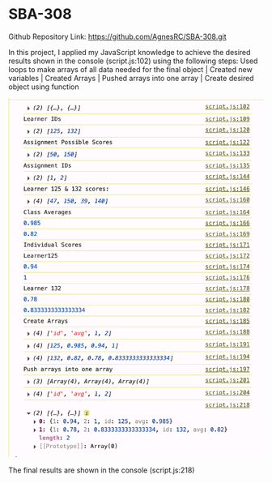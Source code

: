 # SBA-308

Github Repository Link: https://github.com/AgnesRC/SBA-308.git

In this project, I applied my JavaScript knowledge to achieve the desired results shown in the console (script.js:102) using the following steps:
Used loops to make arrays of all data needed for the final object | Created new variables | Created Arrays | Pushed arrays into one array | Create desired object using function

![Alt text](/imgs/SBA_Console.png)

The final results are shown in the console (script.js:218)